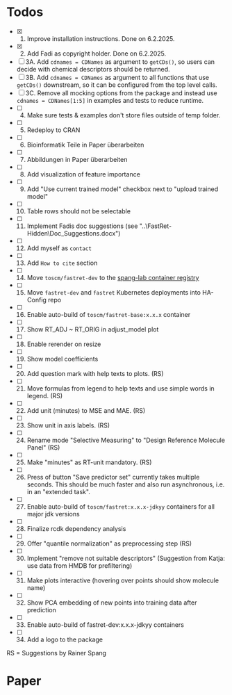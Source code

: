 # Todos

- [x] 1. Improve installation instructions. Done on 6.2.2025.
- [x] 2. Add Fadi as copyright holder. Done on 6.2.2025.
- [ ] 3A. Add `cdnames = CDNames` as argument to `getCDs()`, so users can decide with chemical descriptors should be returned.
- [ ] 3B. Add `cdnames = CDNames` as argument to all functions that use `getCDs()` downstream, so it can be configured from the top level calls.
- [ ] 3C. Remove all mocking options from the package and instead use `cdnames = CDNames[1:5]` in examples and tests to reduce runtime.
- [ ] 4. Make sure tests & examples don't store files outside of temp folder.
- [ ] 5. Redeploy to CRAN
- [ ] 6. Bioinformatik Teile in Paper überarbeiten
- [ ] 7. Abbildungen in Paper überarbeiten
- [ ] 8. Add visualization of feature importance
- [ ] 9. Add "Use current trained model" checkbox next to "upload trained model"
- [ ] 10. Table rows should not be selectable
- [ ] 11. Implement Fadis doc suggestions (see "..\FastRet-Hidden\Doc_Suggestions.docx")
- [ ] 12. Add myself as `contact`
- [ ] 13. Add `How to cite` section
- [ ] 14. Move `toscm/fastret-dev` to the [spang-lab container registry](https://gitlab.spang-lab.de/k8s/ha-config/container_registry)
- [ ] 15. Move `fastret-dev` and `fastret` Kubernetes deployments into HA-Config repo
- [ ] 16. Enable auto-build of `toscm/fastret-base:x.x.x` container
- [ ] 17. Show RT_ADJ ~ RT_ORIG in adjust_model plot
- [ ] 18. Enable rerender on resize
- [ ] 19. Show model coefficients
- [ ] 20. Add question mark with help texts to plots. (RS)
- [ ] 21. Move formulas from legend to help texts and use simple words in legend. (RS)
- [ ] 22. Add unit (minutes) to MSE and MAE. (RS)
- [ ] 23. Show unit in axis labels. (RS)
- [ ] 24. Rename mode "Selective Measuring" to "Design Reference Molecule Panel" (RS)
- [ ] 25. Make "minutes" as RT-unit mandatory. (RS)
- [ ] 26. Press of button "Save predictor set" currently takes multiple seconds. This should be much faster and also run asynchronous, i.e. in an "extended task".
- [ ] 27. Enable auto-build of `toscm/fastret:x.x.x-jdkyy` containers for all major jdk versions
- [ ] 28. Finalize rcdk dependency analysis
- [ ] 29. Offer "quantile normalization" as preprocessing step (RS)
- [ ] 30. Implement "remove not suitable descriptors" (Suggestion from Katja: use data from HMDB for prefiltering)
- [ ] 31. Make plots interactive (hovering over points should show molecule name)
- [ ] 32. Show PCA embedding of new points into training data after prediction
- [ ] 33. Enable auto-build of fastret-dev:x.x.x-jdkyy containers
- [ ] 34. Add a logo to the package

RS = Suggestions by Rainer Spang

# Paper


